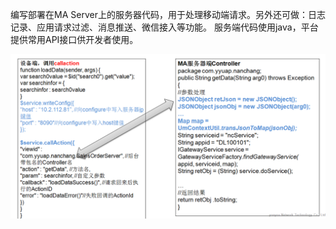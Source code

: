 编写部署在MA Server上的服务器代码，用于处理移动端请求。另外还可做：日志记录、应用请求过滤、消息推送、微信接入等功能。
服务端代码使用java，平台提供常用API接口供开发者使用。

![](/assets/126.png)